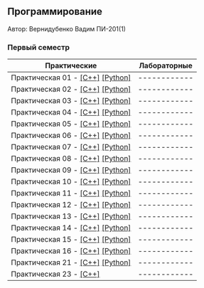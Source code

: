 ## Программирование

Автор: Вернидубенко Вадим ПИ-201(1)

### Первый семестр

| Практические                                                 | Лабораторные |
| ------------------------------------------------------------ | ------------ |
| Практическая 01 - [[C++]](./Practice/01/C++/) [[Python]](./Practice/01/Python/) | ------------ |
| Практическая 02 - [[C++]](./Practice/02/C++/) [[Python]](./Practice/02/Python/) | ------------ |
| Практическая 03 - [[C++]](./Practice/03/C++/) [[Python]](./Practice/03/Python/) | ------------ |
| Практическая 04 - [[C++]](./Practice/04/C++/) [[Python]](./Practice/04/Python/) | ------------ |
| Практическая 05 - [[C++]](./Practice/05/C++/) [[Python]](./Practice/05/Python/) | ------------ |
| Практическая 06 - [[C++]](./Practice/06/C++/) [[Python]](./Practice/06/Python/) | ------------ |
| Практическая 07 - [[C++]](./Practice/07/C++/) [[Python]](./Practice/07/Python/) | ------------ |
| Практическая 08 - [[C++]](./Practice/08/C++/) [[Python]](./Practice/08/Python/) | ------------ |
| Практическая 09 - [[C++]](./Practice/09/C++/) [[Python]](./Practice/09/Python/) | ------------ |
| Практическая 10 - [[C++]](./Practice/10/C++/) [[Python]](./Practice/10/Python/) | ------------ |
| Практическая 11 - [[C++]](./Practice/11/C++/) [[Python]](./Practice/11/Python/) | ------------ |
| Практическая 12 - [[C++]](./Practice/12/C++/) [[Python]](./Practice/12/Python/) | ------------ |
| Практическая 13 - [[C++]](./Practice/13/C++/) [[Python]](./Practice/13/Python/) | ------------ |
| Практическая 14 - [[C++]](./Practice/14/C++/) [[Python]](./Practice/14/Python/) | ------------ |
| Практическая 15 - [[C++]](./Practice/15/C++/) [[Python]](./Practice/15/Python/) | ------------ |
| Практическая 16 - [[C++]](./Practice/16/C++/) [[Python]](./Practice/16/Python/) | ------------ |
| Практическая 21 - [[C++]](./Practice/21/C++/) [[Python]](./Practice/21/Python/) | ------------ |
| Практическая 23 - [[C++]](./Practice/23/C++/) | ------------ |
